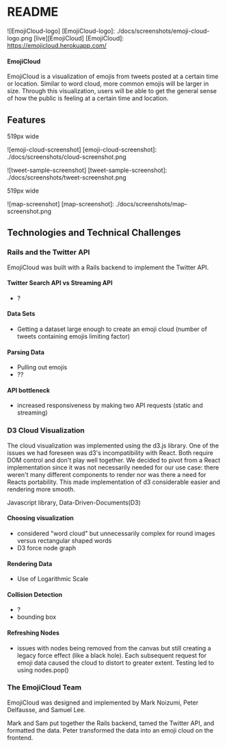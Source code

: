 # README
![EmojiCloud-logo]
[EmojiCloud-logo]: ./docs/screenshots/emoji-cloud-logo.png
[live][EmojiCloud]
[EmojiCloud]: https://emojicloud.herokuapp.com/


#### EmojiCloud
EmojiCloud is a visualization of emojis from tweets posted at a certain time or location. Similar to word cloud, more common emojis will be larger in size. Through this visualization, users will be able to get the general sense of how the public is feeling at a certain time and location.


## Features
519px wide

![emoji-cloud-screenshot]
[emoji-cloud-screenshot]: ./docs/screenshots/cloud-screenshot.png

![tweet-sample-screenshot]
[tweet-sample-screenshot]: ./docs/screenshots/tweet-screenshot.png

519px wide

![map-screenshot]
[map-screenshot]: ./docs/screenshots/map-screenshot.png


## Technologies and Technical Challenges

### Rails and the Twitter API
EmojiCloud was built with a Rails backend to implement the Twitter API.

#### Twitter Search API vs Streaming API
- ?

#### Data Sets
- Getting a dataset large enough to create an emoji cloud (number of tweets containing emojis limiting factor)

#### Parsing Data
- Pulling out emojis
- ??

#### API bottleneck
- increased responsiveness by making two API requests (static and streaming)

### D3 Cloud Visualization
The cloud visualization was implemented using the d3.js library. One of the issues we had foreseen was d3's incompatibility with React. Both require DOM control and don't play well together. We decided to pivot from a React implementation since it was not necessarily needed for our use case: there weren't many different components to render nor was there a need for Reacts portability. This made implementation of d3 considerable easier and rendering more smooth.

Javascript library, Data-Driven-Documents(D3)

#### Choosing visualization
- considered "word cloud" but unnecessarily complex for round images versus rectangular shaped words
- D3 force node graph

#### Rendering Data
- Use of Logarithmic Scale

#### Collision Detection
- ?
- bounding box

#### Refreshing Nodes
- issues with nodes being removed from the canvas but still creating a legacy force effect (like a black hole). Each subsequent request for emoji data caused the cloud to distort to greater extent. Testing led to using nodes.pop()

### The EmojiCloud Team
EmojiCloud was designed and implemented by Mark Noizumi, Peter Delfausse, and Samuel Lee.

Mark and Sam put together the Rails backend, tamed the Twitter API, and formatted the data. Peter transformed the data into an emoji cloud on the frontend.
